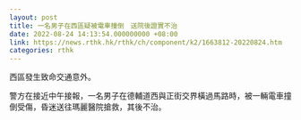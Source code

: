 ```yaml
---
layout: post
title: 一名男子在西區疑被電車撞倒　送院後證實不治
date: 2022-08-24 14:13:54.000000000 +08:00
link: https://news.rthk.hk/rthk/ch/component/k2/1663812-20220824.htm
categories: rthk
---
```


西區發生致命交通意外。

警方在接近中午接報，一名男子在德輔道西與正街交界橫過馬路時，被一輛電車撞倒受傷，昏迷送往瑪麗醫院搶救，其後不治。
